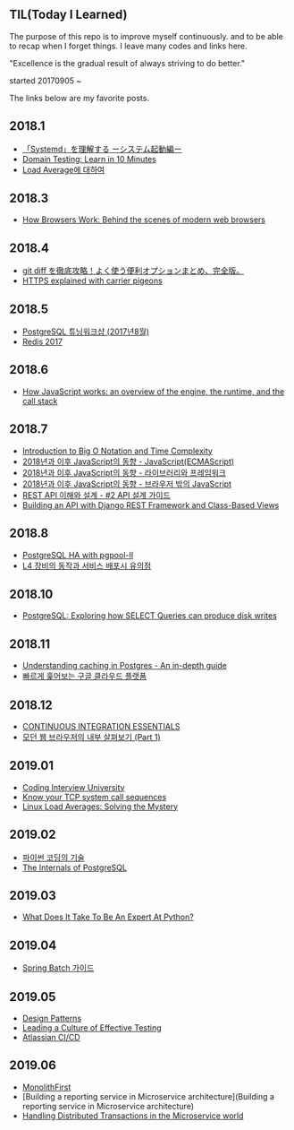 ## TIL(Today I Learned)

The purpose of this repo is to improve myself continuously.
and to be able to recap when I forget things. 
I leave many codes and links here.

"Excellence is the gradual result of always striving to do better."


started 20170905 ~


The links below are my favorite posts.


## 2018.1

- [「Systemd」を理解する ーシステム起動編ー](http://equj65.net/tech/systemd-boot/)
- [Domain Testing: Learn in 10 Minutes](https://www.guru99.com/domain-testing.html)
- [Load Average에 대하여](https://lunatine.net/2016/02/19/about-load-average/)

## 2018.3

- [How Browsers Work: Behind the scenes of modern web browsers](https://www.html5rocks.com/en/tutorials/internals/howbrowserswork/)

## 2018.4

- [git diff を徹底攻略！よく使う便利オプションまとめ、完全版。](http://www-creators.com/archives/755)
- [HTTPS explained with carrier pigeons](https://medium.freecodecamp.org/https-explained-with-carrier-pigeons-7029d2193351)

## 2018.5

- [PostgreSQL 튜닝워크샵 (2017년8월)](https://www.slideshare.net/SiyeonAcademy/postgresql-20178?qid=4f54b28c-57ba-4528-a42b-45b8fb0dbcc0&v=&b=&from_search=1)
- [Redis 2017](https://www.slideshare.net/charsyam2/redis-2017?qid=1f2294e8-5e3c-4f2c-b625-27af02ad777e&v=&b=&from_search=2)

## 2018.6

- [How JavaScript works: an overview of the engine, the runtime, and the call stack](https://blog.sessionstack.com/how-does-javascript-actually-work-part-1-b0bacc073cf)

## 2018.7

- [Introduction to Big O Notation and Time Complexity](https://www.youtube.com/watch?v=D6xkbGLQesk&t=1899s&list=WL&index=15)
- [2018년과 이후 JavaScript의 동향 - JavaScript(ECMAScript)](https://d2.naver.com/helloworld/7495331)
- [2018년과 이후 JavaScript의 동향 - 라이브러리와 프레임워크](https://d2.naver.com/helloworld/3259111)
- [2018년과 이후 JavaScript의 동향 - 브라우저 밖의 JavaScript](https://d2.naver.com/helloworld/5644368)
- [REST API 이해와 설계 - #2 API 설계 가이드](http://bcho.tistory.com/954)
- [Building an API with Django REST Framework and Class-Based Views](https://codeburst.io/building-an-api-with-django-rest-framework-and-class-based-views-75b369b30396)

## 2018.8

- [PostgreSQL HA with pgpool-II](https://www.fatdragon.me/blog/2016/05/postgresql-ha-pgpool-ii-part-1)
- [L4 장비의 동작과 서비스 배포시 유의점](http://tech.kakao.com/2014/05/30/l4/)

## 2018.10

- [PostgreSQL: Exploring how SELECT Queries can produce disk writes](https://blog.okmeter.io/postgresql-exploring-how-select-queries-can-produce-disk-writes-f36c8bee6b6f)

## 2018.11

- [Understanding caching in Postgres - An in-depth guide](https://madusudanan.com/blog/understanding-postgres-caching-in-depth/)
- [빠르게 훑어보는 구글 클라우드 플랫폼](http://www.hanbit.co.kr/lib/ebookFreeDown.php?p_code=E5359426070&format=pdf&ed_isbn=9788968488399)

## 2018.12

- [CONTINUOUS INTEGRATION ESSENTIALS](https://codeship.com/continuous-integration-essentials)
- [모던 웹 브라우저의 내부 살펴보기 (Part 1)](https://medium.com/@euncho/%EB%AA%A8%EB%8D%98-%EC%9B%B9-%EB%B8%8C%EB%9D%BC%EC%9A%B0%EC%A0%80%EC%9D%98-%EB%82%B4%EB%B6%80-%EC%82%B4%ED%8E%B4%EB%B3%B4%EA%B8%B0-part-1-8650c5900974)

## 2019.01

- [Coding Interview University](https://github.com/jwasham/coding-interview-university#prerequisite-knowledge)
- [Know your TCP system call sequences](https://www.ibm.com/developerworks/aix/library/au-tcpsystemcalls/index.html)
- [Linux Load Averages: Solving the Mystery](http://www.brendangregg.com/blog/2017-08-08/linux-load-averages.html)


## 2019.02

- [파이썬 코딩의 기술](https://thebook.io/006764/)
- [The Internals of PostgreSQL](http://www.interdb.jp/pg/index.html)

## 2019.03

- [What Does It Take To Be An Expert At Python?](https://www.youtube.com/watch?v=7lmCu8wz8ro)

## 2019.04

- [Spring Batch 가이드](https://jojoldu.tistory.com/324?category=635883)

## 2019.05

- [Design Patterns](https://sourcemaking.com/design_patterns)
- [Leading a Culture of Effective Testing](https://www.infoq.com/articles/culture-effective-testing)
- [Atlassian CI/CD](https://www.atlassian.com/continuous-delivery)

## 2019.06

- [MonolithFirst](https://martinfowler.com/bliki/MonolithFirst.html)
- [Building a reporting service in Microservice architecture](Building a reporting service in Microservice architecture)
- [Handling Distributed Transactions in the Microservice world](https://medium.com/@sohan_ganapathy/handling-transactions-in-the-microservice-world-c77b275813e0)
